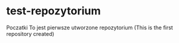 # test-repozytorium
Poczatki
To jest pierwsze utworzone repozytorium (This is the first repository created)

